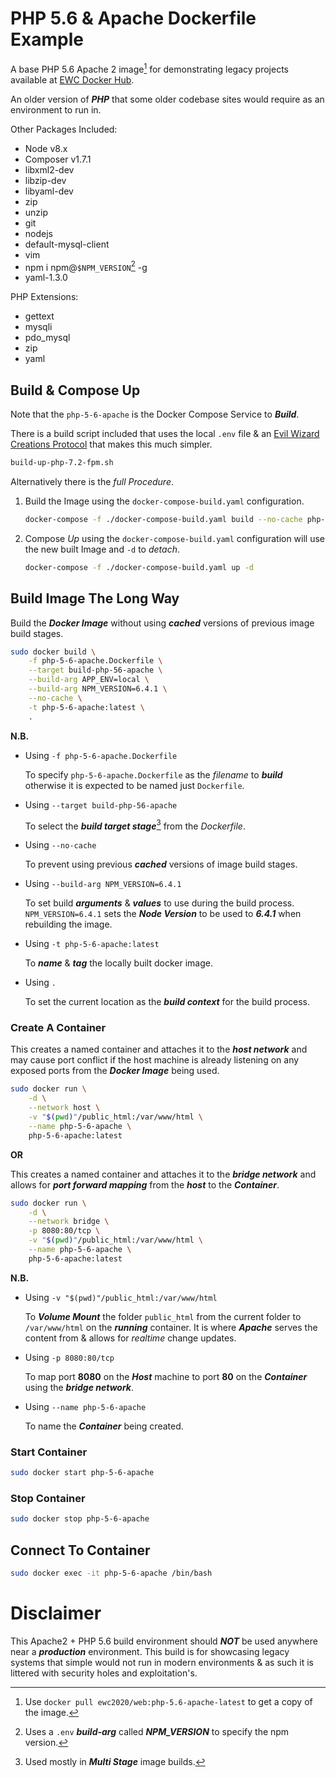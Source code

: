 # PHP 5.6 & Apache Dockerfile Example

A base PHP 5.6 Apache 2 image[^docker_pull_cmd_note] for demonstrating legacy projects available at [EWC Docker Hub](https://hub.docker.com/r/ewc2020/web).

An older version of ***PHP*** that some older codebase sites would require as an environment to run in.

Other Packages Included:

- Node v8.x
- Composer v1.7.1
- libxml2-dev
- libzip-dev
- libyaml-dev
- zip
- unzip
- git
- nodejs
- default-mysql-client
- vim
- npm i npm@`$NPM_VERSION`[^npm_version_note] -g
- yaml-1.3.0

PHP Extensions:

- gettext 
- mysqli 
- pdo_mysql 
- zip
- yaml

## Build & Compose Up

Note that the `php-5-6-apache` is the Docker Compose Service to ***Build***.

There is a build script included that uses the local `.env` file & an [Evil Wizard Creations Protocol](https://bitbucket.org/evilwizardcreations/ewc-protocols) that makes this much simpler.

```bash
build-up-php-7.2-fpm.sh
```

Alternatively there is the *full Procedure*.

1. Build the Image using the `docker-compose-build.yaml` configuration.

    ```bash
    docker-compose -f ./docker-compose-build.yaml build --no-cache php-5-6-apache
    ```

1. Compose *Up* using the `docker-compose-build.yaml` configuration will use the new built Image and `-d` to *detach*.

    ```bash
    docker-compose -f ./docker-compose-build.yaml up -d
    ```

## Build Image The Long Way

Build the ***Docker Image*** without using ***cached*** versions of previous image build stages.


```bash
sudo docker build \
    -f php-5-6-apache.Dockerfile \
    --target build-php-56-apache \
    --build-arg APP_ENV=local \
    --build-arg NPM_VERSION=6.4.1 \
    --no-cache \
    -t php-5-6-apache:latest \
    .
```

**N.B.**

- Using `-f php-5-6-apache.Dockerfile`

    To specify `php-5-6-apache.Dockerfile` as the *filename* to ***build*** otherwise it is expected to be named just `Dockerfile`.

- Using `--target build-php-56-apache`

    To select the ***build target stage***[^multi_stage_builds_note] from the *Dockerfile*.

- Using `--no-cache`

    To prevent using previous ***cached*** versions of image build stages.
    
- Using `--build-arg NPM_VERSION=6.4.1`

    To set build ***arguments*** & ***values*** to use during the build process. `NPM_VERSION=6.4.1` sets the ***Node Version*** to be used to ***6.4.1*** when rebuilding the image.

- Using `-t php-5-6-apache:latest` 

    To ***name*** & ***tag*** the locally built docker image.

- Using `.`

    To set the current location as the ***build context*** for the build process.

### Create A Container

This creates a named container and attaches it to the ***host network*** and may cause port conflict if the host machine is already listening on any exposed ports from the ***Docker Image*** being used.

```bash
sudo docker run \
    -d \
    --network host \
    -v "$(pwd)"/public_html:/var/www/html \
    --name php-5-6-apache \
    php-5-6-apache:latest
```

**OR**

This creates a named container and attaches it to the ***bridge network*** and allows for ***port forward mapping*** from the ***host*** to the ***Container***.

```bash
sudo docker run \
    -d \
    --network bridge \
    -p 8080:80/tcp \
    -v "$(pwd)"/public_html:/var/www/html \
    --name php-5-6-apache \
    php-5-6-apache:latest
```

**N.B.**

- Using `-v "$(pwd)"/public_html:/var/www/html`

    To ***Volume Mount*** the folder `public_html` from the current folder to `/var/www/html` on the ***running*** container. It is where ***Apache*** serves the content from & allows for *realtime* change updates.

- Using `-p 8080:80/tcp` 

    To map port **8080** on the ***Host*** machine to port **80** on the ***Container*** using the ***bridge network***.

- Using `--name php-5-6-apache`

    To name the ***Container*** being created.

### Start Container

```bash
sudo docker start php-5-6-apache
```

### Stop Container

```bash
sudo docker stop php-5-6-apache
```

## Connect To Container

```bash
sudo docker exec -it php-5-6-apache /bin/bash
```

# Disclaimer

This Apache2 + PHP 5.6 build environment should ***NOT*** be used anywhere near a ***production*** environment. This build is for showcasing legacy systems that simple would not run in modern environments & as such it is littered with security holes and exploitation's.

[^docker_pull_cmd_note]: Use `docker pull ewc2020/web:php-5.6-apache-latest` to get a copy of the image.

[^npm_version_note]: Uses a `.env` ***build-arg*** called ***NPM_VERSION*** to specify the npm version.

[^multi_stage_builds_note]: Used mostly in ***Multi Stage*** image builds.

[^compose_name_note]: The `php-5-6-apache` container name to build the image for.
